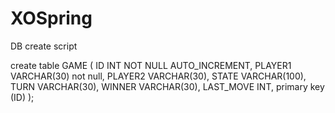 # XOSpring

DB create script

create table GAME
(
ID INT NOT NULL AUTO_INCREMENT,
PLAYER1   VARCHAR(30) not null,
PLAYER2  VARCHAR(30),
STATE  VARCHAR(100),
TURN  VARCHAR(30),
WINNER VARCHAR(30),
LAST_MOVE INT,
primary key (ID)
);
